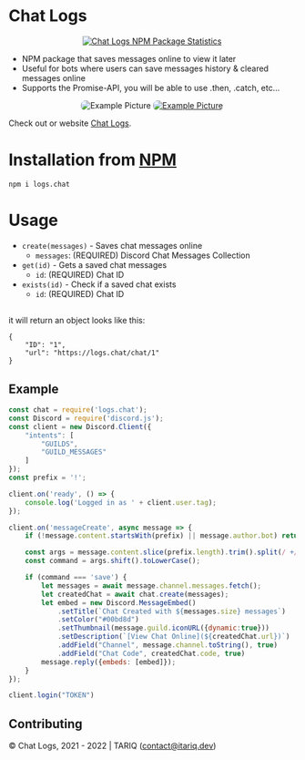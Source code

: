 # Chat Logs

<center>
	<a href="https://nodei.co/npm/logs.chat/">
		<img alt="Chat Logs NPM Package Statistics" src="https://nodei.co/npm/logs.chat.png">
	</a>
</center>

* NPM package that saves messages online to view it later
* Useful for bots where users can save messages history & cleared messages online
* Supports the Promise-API, you will be able to use .then, .catch, etc...

<center>
	<img style="border-radius: 7px;" alt="Example Picture" src="https://logs.chat/img/example1.png">
	<a href="https://logs.chat/chat/1" target="_blank">
		<img style="border-radius: 7px;" alt="Example Picture" src="https://logs.chat/img/example2.png">
	</a>
</center>

Check out or website [Chat Logs](https://logs.chat).

# Installation from [NPM](https://www.npmjs.com/package/logs.chat)

`npm i logs.chat`

# Usage

- `create(messages)` - Saves chat messages online
    - `messages`: (REQUIRED) Discord Chat Messages Collection
- `get(id)` - Gets a saved chat messages
    - `id`: (REQUIRED) Chat ID
- `exists(id)` - Check if a saved chat exists
    - `id`: (REQUIRED) Chat ID

##
it will return an object looks like this:
```
{
	"ID": "1",
	"url": "https://logs.chat/chat/1"
}
```

## Example

```js
const chat = require('logs.chat');
const Discord = require('discord.js');
const client = new Discord.Client({
	"intents": [
		"GUILDS",
		"GUILD_MESSAGES"
	]
});
const prefix = '!';

client.on('ready', () => {
	console.log('Logged in as ' + client.user.tag);
});

client.on('messageCreate', async message => {
	if (!message.content.startsWith(prefix) || message.author.bot) return;

	const args = message.content.slice(prefix.length).trim().split(/ +/);
	const command = args.shift().toLowerCase();

	if (command === 'save') {
		let messages = await message.channel.messages.fetch();
		let createdChat = await chat.create(messages);
		let embed = new Discord.MessageEmbed()
			.setTitle(`Chat Created with ${messages.size} messages`)
			.setColor("#00bd8d")
			.setThumbnail(message.guild.iconURL({dynamic:true}))
			.setDescription(`[View Chat Online](${createdChat.url})`)
			.addField("Channel", message.channel.toString(), true)
			.addField("Chat Code", createdChat.code, true)
		message.reply({embeds: [embed]});
	}
});

client.login("TOKEN")
```

## Contributing

© Chat Logs, 2021 - 2022 | TARIQ (contact@itariq.dev)